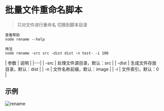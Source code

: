 # 批量文件重命名脚本

> 只对文件进行重命名
> 切换到脚本目录

    查看帮助
    node rename --help
    
    用法
    node rename -src src -dist dist -n test- -i 100
    
| 参数 | 说明 |
|---|
| -src | 处理文件源目录，默认：src |
| -dist | 生成文件存放目录，默认：dist |
| -n | 文件名称前缀，默认：image | 
| -i | 文件索引，默认：0 |

## 示例

![rename](http://ox2ualtw3.bkt.clouddn.com/node-rename2.gif)